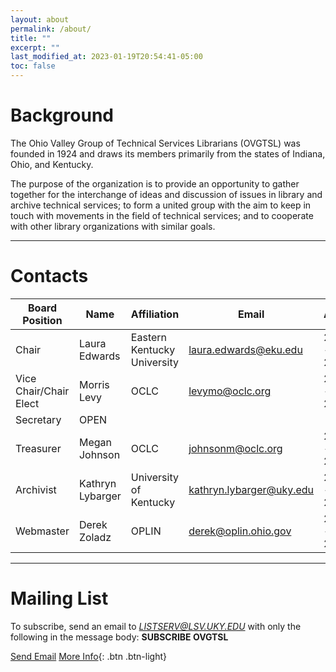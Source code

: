 ```yaml
---
layout: about
permalink: /about/
title: ""
excerpt: ""
last_modified_at: 2023-01-19T20:54:41-05:00
toc: false
---
```


# Background

The Ohio Valley Group of Technical Services Librarians (OVGTSL) was founded in 1924 and draws its members primarily from the states of Indiana, Ohio, and Kentucky.

The purpose of the organization is to provide an opportunity to gather together for the interchange of ideas and discussion of issues in library and archive technical services; to form a united group with the aim to keep in touch with movements in the field of technical services; and to cooperate with other library organizations with similar goals.

<hr class="invisible"/>

# Contacts

| Board Position         | Name             | Affiliation                 | Email                    | Active      |
|------------------------|------------------|-----------------------------|--------------------------|-------------|
| Chair                  | Laura Edwards    | Eastern Kentucky University | laura.edwards@eku.edu    | 2023 - 2024 |
| Vice Chair/Chair Elect | Morris Levy      | OCLC                        | levymo@oclc.org          | 2023 - 2024 |
| Secretary              | OPEN             |                             |                          |             |
| Treasurer              | Megan Johnson    | OCLC                        | johnsonm@oclc.org        | 2023 - 2024 |
| Archivist              | Kathryn Lybarger | University of Kentucky      | kathryn.lybarger@uky.edu | 2021 - 2024 |
| Webmaster              | Derek Zoladz     | OPLIN                       | derek@oplin.ohio.gov     | 2021 - 2024 |

<hr class="invisible"/>

# Mailing List

To subscribe, send an email to *LISTSERV@LSV.UKY.EDU* with only the following in the message body: **SUBSCRIBE OVGTSL**

<a class="btn btn--info" href="mailto:LISTSERV@LSV.UKY.EDU?subject=SUBSCRIBE OVGTSL&body=SUBSCRIBE OVGTSL">Send Email</a> [More Info](http://www.lsoft.com/scripts/wl.exe?SL1=OVGTSL&H=LSV.UKY.EDU){: .btn .btn-light}